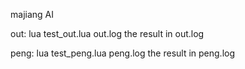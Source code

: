 
majiang AI

out: lua test_out.lua out.log
the result in out.log

peng: lua test_peng.lua peng.log
the result in peng.log